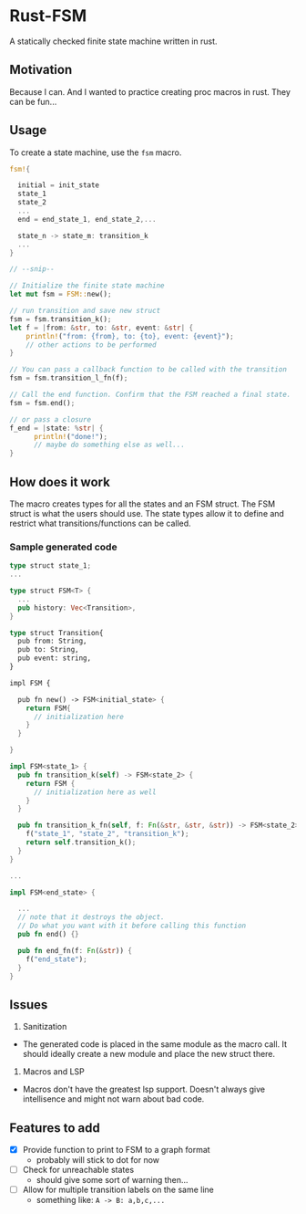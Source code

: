 # Rust-FSM

A statically checked finite state machine written in rust.

## Motivation

Because I can. And I wanted to practice creating proc macros in rust. They can be fun...

## Usage

To create a state machine, use the `fsm` macro.

```rust
fsm!{

  initial = init_state
  state_1
  state_2
  ...
  end = end_state_1, end_state_2,...

  state_n -> state_m: transition_k
  ...
}

// --snip--

// Initialize the finite state machine
let mut fsm = FSM::new();

// run transition and save new struct
fsm = fsm.transition_k();
let f = |from: &str, to: &str, event: &str| {
    println!("from: {from}, to: {to}, event: {event}");
    // other actions to be performed
}

// You can pass a callback function to be called with the transition
fsm = fsm.transition_l_fn(f);

// Call the end function. Confirm that the FSM reached a final state.
fsm = fsm.end();

// or pass a closure
f_end = |state: %str| {
      println!("done!");
      // maybe do something else as well...
}
```

## How does it work

The macro creates types for all the states and an FSM struct. The FSM struct is what the users should use. The state types allow it to define and restrict what transitions/functions can be called.

### Sample generated code

```rust
type struct state_1;
...

type struct FSM<T> {
  ...
  pub history: Vec<Transition>,
}

type struct Transition{
  pub from: String,
  pub to: String,
  pub event: string,
}

impl FSM {

  pub fn new() -> FSM<initial_state> {
    return FSM{
      // initialization here
    }
  }

}

impl FSM<state_1> {
  pub fn transition_k(self) -> FSM<state_2> {
    return FSM {
      // initialization here as well
    }
  }

  pub fn transition_k_fn(self, f: Fn(&str, &str, &str)) -> FSM<state_2> {
    f("state_1", "state_2", "transition_k");
    return self.transition_k();
  }
}

...

impl FSM<end_state> {

  ...
  // note that it destroys the object.
  // Do what you want with it before calling this function
  pub fn end() {}

  pub fn end_fn(f: Fn(&str)) {
    f("end_state");
  }
}
```

## Issues

1. Sanitization
 * The generated code is placed in the same module as the macro call. It should ideally create a new module and place the new struct there.
1. Macros and LSP
 * Macros don't have the greatest lsp support. Doesn't always give intellisence and might not warn about bad code.

## Features to add

 * [x] Provide function to print to FSM to a graph format
   * probably will stick to dot for now
 * [ ] Check for unreachable states
   * should give some sort of warning then...
 * [ ] Allow for multiple transition labels on the same line
   * something like: `A -> B: a,b,c,...`

